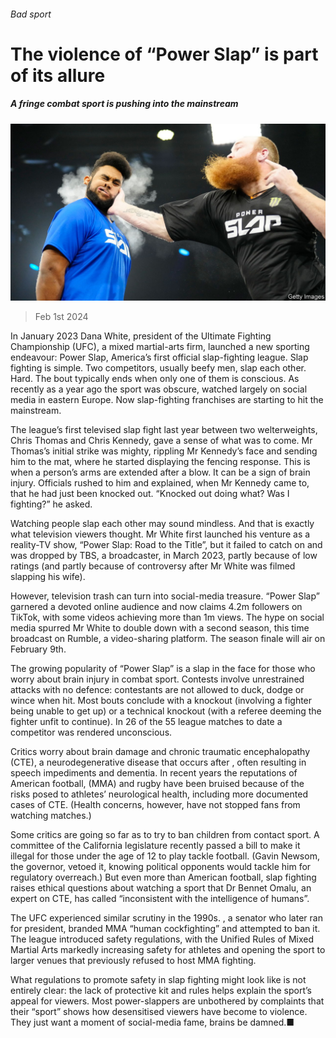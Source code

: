 ###### Bad sport

# The violence of “Power Slap” is part of its allure 

##### A fringe combat sport is pushing into the mainstream 

![image](images/20240203_CUP502.jpg) 

> Feb 1st 2024 

In January 2023 Dana White, president of the Ultimate Fighting Championship (UFC), a mixed martial-arts firm, launched a new sporting endeavour: Power Slap, America’s first official slap-fighting league. Slap fighting is simple. Two competitors, usually beefy men, slap each other. Hard. The bout typically ends when only one of them is conscious. As recently as a year ago the sport was obscure, watched largely on social media in eastern Europe. Now slap-fighting franchises are starting to hit the mainstream. 

The league’s first televised slap fight last year between two welterweights, Chris Thomas and Chris Kennedy, gave a sense of what was to come. Mr Thomas’s initial strike was mighty, rippling Mr Kennedy’s face and sending him to the mat, where he started displaying the fencing response. This is when a person’s arms are extended after a blow. It can be a sign of brain injury. Officials rushed to him and explained, when Mr Kennedy came to, that he had just been knocked out. “Knocked out doing what? Was I fighting?” he asked.

Watching people slap each other may sound mindless. And that is exactly what television viewers thought. Mr White first launched his venture as a reality-TV show, “Power Slap: Road to the Title”, but it failed to catch on and was dropped by TBS, a broadcaster, in March 2023, partly because of low ratings (and partly because of controversy after Mr White was filmed slapping his wife). 

However, television trash can turn into social-media treasure. “Power Slap” garnered a devoted online audience and now claims 4.2m followers on TikTok, with some videos achieving more than 1m views. The hype on social media spurred Mr White to double down with a second season, this time broadcast on Rumble, a video-sharing platform. The season finale will air on February 9th. 

The growing popularity of “Power Slap” is a slap in the face for those who worry about brain injury in combat sport. Contests involve unrestrained attacks with no defence: contestants are not allowed to duck, dodge or wince when hit. Most bouts conclude with a knockout (involving a fighter being unable to get up) or a technical knockout (with a referee deeming the fighter unfit to continue). In 26 of the 55 league matches to date a competitor was rendered unconscious. 

Critics worry about brain damage and chronic traumatic encephalopathy (CTE), a neurodegenerative disease that occurs after , often resulting in speech impediments and dementia. In recent years the reputations of American football,  (MMA) and rugby have been bruised because of the risks posed to athletes’ neurological health, including more documented cases of CTE. (Health concerns, however, have not stopped fans from watching matches.) 

Some critics are going so far as to try to ban children from contact sport. A committee of the California legislature recently passed a bill to make it illegal for those under the age of 12 to play tackle football. (Gavin Newsom, the governor, vetoed it, knowing political opponents would tackle him for regulatory overreach.) But even more than American football, slap fighting raises ethical questions about watching a sport that Dr Bennet Omalu, an expert on CTE, has called “inconsistent with the intelligence of humans”. 

The UFC experienced similar scrutiny in the 1990s. , a senator who later ran for president, branded MMA “human cockfighting” and attempted to ban it. The league introduced safety regulations, with the Unified Rules of Mixed Martial Arts markedly increasing safety for athletes and opening the sport to larger venues that previously refused to host MMA fighting. 

What regulations to promote safety in slap fighting might look like is not entirely clear: the lack of protective kit and rules helps explain the sport’s appeal for viewers. Most power-slappers are unbothered by complaints that their “sport” shows how desensitised viewers have become to violence. They just want a moment of social-media fame, brains be damned.■


